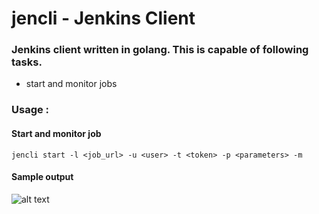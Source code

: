 # jencli - Jenkins Client 

### Jenkins client written in golang. This is capable of following tasks.

- start and monitor jobs

### Usage : 

#### Start and monitor job
 ```jencli start -l <job_url> -u <user> -t <token> -p <parameters> -m```

#### Sample output
 ![alt text](https://github.com/Sravan-yarlagadda/jencli/blob/master/images/output.PNG)
    
